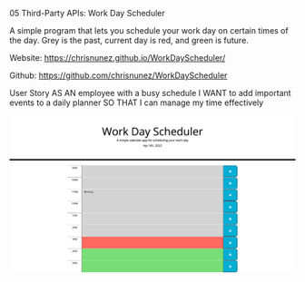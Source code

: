 05 Third-Party APIs: Work Day Scheduler

A simple program that lets you schedule your work day on certain times of the day. Grey is the past, current day is red, and green is future. 

Website: https://chrisnunez.github.io/WorkDayScheduler/

Github: https://github.com/chrisnunez/WorkDayScheduler




User Story
AS AN employee with a busy schedule
I WANT to add important events to a daily planner
SO THAT I can manage my time effectively


![Day Scheduler](Assets/website.png)